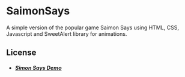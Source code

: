 # SaimonSays

A simple version of the popular game Saimon Says using HTML, CSS, Javascript and SweetAlert library for animations.


## License
* ##### [Simon Says Demo](https://barbimt.github.io/SaimonSays/)

